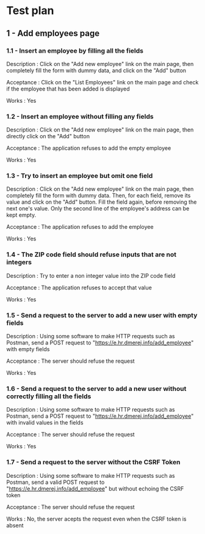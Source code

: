 # Test plan

## 1 - Add employees page 
### 1.1 - Insert an employee by filling all the fields

Description : Click on the "Add new employee" link on the main page, then completely fill the form with dummy data, and click on the "Add" button

Acceptance : Click on the "List Employees" link on the main page and check if the employee that has been added is displayed

Works : Yes

### 1.2 - Insert an employee without filling any fields

Description : Click on the "Add new employee" link on the main page, then directly click on the "Add" button

Acceptance : The application refuses to add the empty employee

Works : Yes

### 1.3 - Try to insert an employee but omit one field

Description : Click on the "Add new employee" link on the main page, then completely fill the form with dummy data. Then, for each field, remove its value and click on the "Add" button. Fill the field again, before removing the next one's value. Only the second line of the employee's address can be kept empty.

Acceptance : The application refuses to add the employee

Works : Yes

### 1.4 - The ZIP code field should refuse inputs that are not integers

Description : Try to enter a non integer value into the ZIP code field

Acceptance : The application refuses to accept that value

Works : Yes

### 1.5 - Send a request to the server to add a new user with empty fields

Description : Using some software to make HTTP requests such as Postman, send a POST request to "https://e.hr.dmerej.info/add_employee" with empty fields

Acceptance : The server should refuse the request

Works : Yes

### 1.6 - Send a request to the server to add a new user without correctly filling all the fields

Description : Using some software to make HTTP requests such as Postman, send a POST request to "https://e.hr.dmerej.info/add_employee" with invalid values in the fields

Acceptance : The server should refuse the request

Works : Yes

### 1.7 - Send a request to the server without the CSRF Token

Description : Using some software to make HTTP requests such as Postman, send a valid POST request to "https://e.hr.dmerej.info/add_employee" but without echoing the CSRF token

Acceptance : The server should refuse the request

Works : No, the server acepts the request even when the CSRF token is absent

